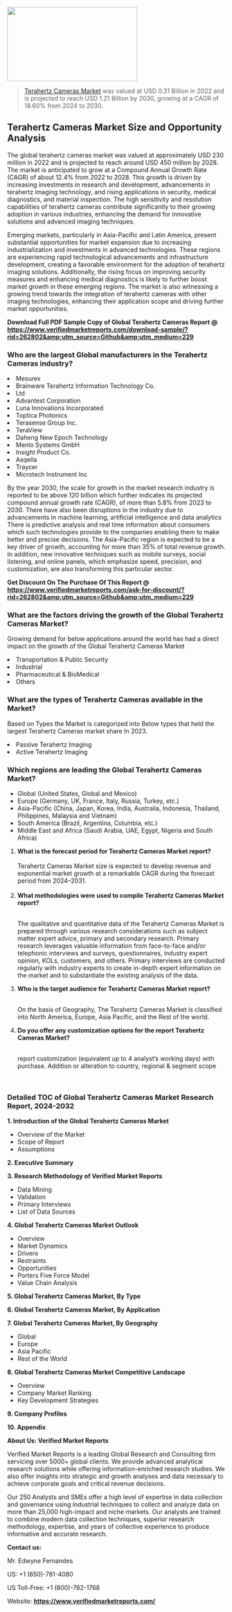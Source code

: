 <img src="https://ffe5etoiles.com/wp-content/uploads/2024/12/MST1-300x171.png" alt="" width="300" height="171" class="alignnone size-medium wp-image-20088" /><blockquote><p><p><a href="https://www.verifiedmarketreports.com/download-sample/?rid=262802&utm_source=Github&utm_medium=229" target="_blank">Terahertz Cameras Market</a> was valued at USD 0.31 Billion in 2022 and is projected to reach USD 1.21 Billion by 2030, growing at a CAGR of 18.60% from 2024 to 2030.</p></blockquote><p><h2>Terahertz Cameras Market Size and Opportunity Analysis</h2><p>The global terahertz cameras market was valued at approximately USD 230 million in 2022 and is projected to reach around USD 450 million by 2028. The market is anticipated to grow at a Compound Annual Growth Rate (CAGR) of about 12.4% from 2022 to 2028. This growth is driven by increasing investments in research and development, advancements in terahertz imaging technology, and rising applications in security, medical diagnostics, and material inspection. The high sensitivity and resolution capabilities of terahertz cameras contribute significantly to their growing adoption in various industries, enhancing the demand for innovative solutions and advanced imaging techniques.</p><p>Emerging markets, particularly in Asia-Pacific and Latin America, present substantial opportunities for market expansion due to increasing industrialization and investments in advanced technologies. These regions are experiencing rapid technological advancements and infrastructure development, creating a favorable environment for the adoption of terahertz imaging solutions. Additionally, the rising focus on improving security measures and enhancing medical diagnostics is likely to further boost market growth in these emerging regions. The market is also witnessing a growing trend towards the integration of terahertz cameras with other imaging technologies, enhancing their application scope and driving further market opportunities.</p></p><p class=""><strong>Download Full PDF Sample Copy of Global Terahertz Cameras Report @ <a href="https://www.verifiedmarketreports.com/download-sample/?rid=262802&amp;utm_source=Github&amp;utm_medium=229" target="_blank">https://www.verifiedmarketreports.com/download-sample/?rid=262802&amp;utm_source=Github&amp;utm_medium=229</a></strong></p><h3 id="" class="">Who are the largest Global manufacturers in the Terahertz Cameras industry?</h3><p><li>Mesurex</li><li> Brainware Terahertz Information Technology Co.</li><li> Ltd</li><li> Advantest Corporation</li><li> Luna Innovations Incorporated</li><li> Toptica Photonics</li><li> Terasense Group Inc.</li><li> TeraView</li><li> Daheng New Epoch Technology</li><li> Menlo Systems GmbH</li><li> Insight Product Co.</li><li> Asqella</li><li> Traycer</li><li> Microtech Instrument Inc</li></p><div class=""><div class="" dir="" data-message-author-role="" data-message-id="" data-message-model-slug=""><div class=""><div class=""><div class=""><div class="" dir="" data-message-author-role="" data-message-id="" data-message-model-slug=""><div class=""><div class=""><p>By the year 2030, the scale for growth in the market research industry is reported to be above 120 billion which further indicates its projected compound annual growth rate (CAGR), of more than 5.8% from 2023 to 2030. There have also been disruptions in the industry due to advancements in machine learning, artificial intelligence and data analytics There is predictive analysis and real time information about consumers which such technologies provide to the companies enabling them to make better and precise decisions. The Asia-Pacific region is expected to be a key driver of growth, accounting for more than 35% of total revenue growth. In addition, new innovative techniques such as mobile surveys, social listening, and online panels, which emphasize speed, precision, and customization, are also transforming this particular sector.</p><p><strong>Get Discount On The Purchase Of This Report @&nbsp; <a href="https://www.verifiedmarketreports.com/ask-for-discount/?rid=262802&amp;utm_source=Github&amp;utm_medium=229" target="_blank">https://www.verifiedmarketreports.com/ask-for-discount/?rid=262802&amp;utm_source=Github&amp;utm_medium=229</a></strong></p></div></div></div></div></div></div></div></div><h3 id="" class="">What are the factors driving the growth of the Global Terahertz Cameras Market?</h3><p id="" class="">Growing demand for below applications around the world has had a direct impact on the growth of the Global Terahertz Cameras Market</p><p id="" class=""><li>Transportation & Public Security</li><li> Industrial</li><li> Pharmaceutical & BioMedical</li><li> Others</li></p><h3 id="" class="">What are the types of Terahertz Cameras available in the Market?</h3><p id="" class="">Based on Types the Market is categorized into Below types that held the largest Terahertz Cameras market share In 2023.</p><p id="" class=""><li>Passive Terahertz Imaging</li><li> Active Terahertz Imaging</li></p><h3 id="" class="">Which regions are leading the Global Terahertz Cameras Market?</h3><ul><li>Global (United States, Global and Mexico)</li><li>Europe (Germany, UK, France, Italy, Russia, Turkey, etc.)</li><li>Asia-Pacific (China, Japan, Korea, India, Australia, Indonesia, Thailand, Philippines, Malaysia and Vietnam)</li><li>South America (Brazil, Argentina, Columbia, etc.)</li><li>Middle East and Africa (Saudi Arabia, UAE, Egypt, Nigeria and South Africa)</li></ul><p><ol><li><strong>What is the forecast period for Terahertz Cameras Market report?<br /></strong><br /><span data-sheets-root="1" data-sheets-value="{&quot;1&quot;:2,&quot;2&quot;:&quot;XXXX size is expected to develop revenue and exponential market growth at a remarkable CAGR during the forecast period from 2024&ndash;2030.&quot;}" data-sheets-userformat="{&quot;2&quot;:12674,&quot;4&quot;:{&quot;1&quot;:2,&quot;2&quot;:16776960},&quot;10&quot;:2,&quot;11&quot;:0,&quot;15&quot;:&quot;Arial&quot;,&quot;16&quot;:12}">Terahertz Cameras Market size is expected to develop revenue and exponential market growth at a remarkable CAGR during the forecast period from 2024&ndash;2031.</span><br /><br /></li><li><strong>What methodologies were used to compile Terahertz Cameras Market report?<br /><br /></strong><p>The qualitative and quantitative data of the&nbsp;Terahertz Cameras Market is prepared through various research considerations such as subject matter expert advice, primary and secondary research. Primary research leverages valuable information from face-to-face and/or telephonic interviews and surveys, questionnaires, industry expert opinion, KOLs, customers, and others. Primary interviews are conducted regularly with industry experts to create in-depth expert information on the market and to substantiate the existing analysis of the data.&nbsp;</p></li><li><strong>Who is the target audience for Terahertz Cameras Market report?<br /><br /></strong><p>On the basis of Geography, The&nbsp;Terahertz Cameras Market is classified into North America, Europe, Asia Pacific, and the Rest of the world.</p></li><li><strong>Do you offer any customization options for the report Terahertz Cameras Market?<br /><br /></strong><p>report customization (equivalent up to 4 analyst&rsquo;s working days) with purchase. Addition or alteration to country, regional &amp; segment scope</p><p>&nbsp;</p></li></ol></p><h3 id="" class="">Detailed TOC of Global Terahertz Cameras Market Research Report, 2024-2032</h3><p id="" class=""><strong>1. Introduction of the Global Terahertz Cameras Market</strong></p><ul><li>Overview of the Market</li><li>Scope of Report</li><li>Assumptions</li></ul><p id="" class=""><strong>2. Executive Summary</strong></p><p id="" class=""><strong>3. Research Methodology of&nbsp;Verified Market Reports</strong></p><ul><li>Data Mining</li><li>Validation</li><li>Primary Interviews</li><li>List of Data Sources</li></ul><p id="" class=""><strong>4. Global Terahertz Cameras Market Outlook</strong></p><ul><li>Overview</li><li>Market Dynamics</li><li>Drivers</li><li>Restraints</li><li>Opportunities</li><li>Porters Five Force Model</li><li>Value Chain Analysis</li></ul><p id="" class=""><strong>5. Global Terahertz Cameras Market, By&nbsp;Type</strong></p><p id="" class=""><strong>6. Global Terahertz Cameras Market, By Application</strong></p><p id="" class=""><strong>7. Global Terahertz Cameras Market, By Geography</strong></p><ul><li>Global</li><li>Europe</li><li>Asia Pacific</li><li>Rest of the World</li></ul><p id="" class=""><strong>8. Global Terahertz Cameras Market Competitive Landscape</strong></p><ul><li>Overview</li><li>Company Market Ranking</li><li>Key Development Strategies</li></ul><p id="" class=""><strong>9. Company Profiles</strong></p><p id="" class=""><strong>10. Appendix</strong></p><p id="" class=""><strong>About Us: Verified Market Reports</strong></p><p id="" class="">Verified Market Reports is a leading Global Research and Consulting firm servicing over 5000+ global clients. We provide advanced analytical research solutions while offering information-enriched research studies. We also offer insights into strategic and growth analyses and data necessary to achieve corporate goals and critical revenue decisions.</p><p id="" class="">Our 250 Analysts and SMEs offer a high level of expertise in data collection and governance using industrial techniques to collect and analyze data on more than 25,000 high-impact and niche markets. Our analysts are trained to combine modern data collection techniques, superior research methodology, expertise, and years of collective experience to produce informative and accurate research.</p><p id="" class=""><strong>Contact us:</strong></p><p id="" class="">Mr. Edwyne Fernandes</p><p id="" class="">US: +1 (650)-781-4080</p><p id="" class="">US Toll-Free: +1 (800)-782-1768</p><p id="" class="">Website: <a target="" data-test-app-aware-link=""><strong>https://www.verifiedmarketreports.com/</strong></a></p>
